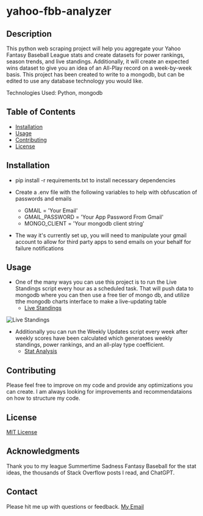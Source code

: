 # yahoo-fbb-analyzer

## Description

This python web scraping project  will help you aggregate your Yahoo Fantasy Baseball League stats and create datasets for power rankings, season trends, and live standings. Additionally, it will create an expected wins dataset to give you an idea of an All-Play record on a week-by-week basis. This project has been created to write to a mongodb, but can be edited to use any database technology you would like.

Technologies Used: Python, mongodb

## Table of Contents

- [Installation](#installation)
- [Usage](#usage)
- [Contributing](#contributing)
- [License](#license)

## Installation

- pip install -r requirements.txt to install necessary dependencies

- Create a .env file with the following variables to help with obfuscation of passwords and emails
  - GMAIL = 'Your Email'<br>
  - GMAIL_PASSWORD = 'Your App Password From Gmail'<br>
  - MONGO_CLIENT = 'Your mongodb client string'

- The way it's currently set up, you will need to manipulate your gmail account to allow for third party apps to send emails on your behalf for failure notifications


## Usage

- One of the many ways you can use this project is to run the Live Standings script every hour as a scheduled task. That will push data to mongodb where you can then use a free tier of mongo db, and utilize tthe mongodb charts interface to make a live-updating table
  - [Live Standings](https://charts.mongodb.com/charts-pc-kmmrs/dashboards/6435c9ca-38db-40b7-8761-892ed32c586e)

![Live Standings](https://imgur.com/dez40NG)


- Additionally you can run the Weekly Updates script every week after weekly scores have been calculated which generatoes weekly standings, power rankings, and an all-play type coefficient.
  - [Stat Analysis](https://charts.mongodb.com/charts-pc-kmmrs/dashboards/6435c9b3-8957-412e-8267-bed12f8caacb)
## Contributing

Please feel free to improve on my code and provide any optimizations you can create. I am always looking for improvements and recommendataions on how to structure my code.

## License

[MIT License](https://choosealicense.com/licenses/mit/)

## Acknowledgments

Thank you to my league Summertime Sadness Fantasy Baseball for the stat ideas, the thousands of Stack Overflow posts I read, and ChatGPT.

## Contact

Please hit me up with questions or feedback. [My Email](mailto:taylorreeseward@gmail.com)
